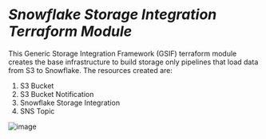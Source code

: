 # _Snowflake Storage Integration Terraform Module_


This Generic Storage Integration Framework (GSIF) terraform module creates the base infrastructure to build storage only pipelines that load data from S3 to Snowflake. The resources created are:

1. S3 Bucket
2. S3 Bucket Notification
3. Snowflake Storage Integration
4. SNS Topic

![image](https://user-images.githubusercontent.com/72515998/152404016-5ceadc1b-d408-4011-9c30-f21c0574d5d2.png)
